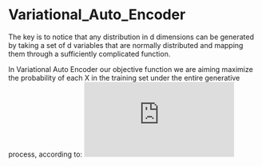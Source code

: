 # Variational_Auto_Encoder

The key is to notice that any distribution in d dimensions can be generated by taking a set of d variables that are normally distributed and mapping them through a sufficiently complicated function. 

In Variational Auto Encoder our objective function 
we are aiming maximize the probability of each X in the training set under the entire generative process, according to:
![](http://latex.codecogs.com/gif.latex?P%28X%29%20%3D%20%5Cint%20P%28X%7Cz%3B%5CTheta%20%29P%28z%29dz)
